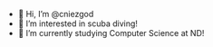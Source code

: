 - 👋 Hi, I’m @cniezgod
- 👀 I’m interested in scuba diving!
- 🌱 I’m currently studying Computer Science at ND!

<!---
cniezgod/cniezgod is a ✨ special ✨ repository because its `README.md` (this file) appears on your GitHub profile.
You can click the Preview link to take a look at your changes.
--->
